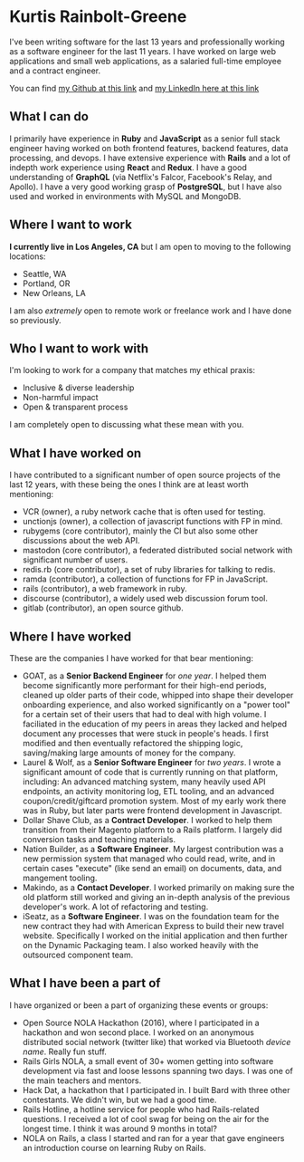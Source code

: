 # Kurtis Rainbolt-Greene

I've been writing software for the last 13 years and professionally working as a software engineer for the last 11 years. I have worked on large web applications and small web applications, as a salaried full-time employee and a contract engineer.

You can find [my Github at this link](https://github.com/krainboltgreene) and [my LinkedIn here at this link](https://www.linkedin.com/in/krainboltgreene)


## What I can do

I primarily have experience in **Ruby** and **JavaScript** as a senior full stack engineer having worked on both frontend features, backend features, data processing, and devops. I have extensive experience with **Rails** and a lot of indepth work experience using **React** and **Redux**. I have a good understanding of **GraphQL** (via Netflix's Falcor, Facebook's Relay, and Apollo). I have a very good working grasp of **PostgreSQL**, but I have also used and worked in environments with MySQL and MongoDB.


## Where I want to work

**I currently live in Los Angeles, CA** but I am open to moving to the following locations:

  - Seattle, WA
  - Portland, OR
  - New Orleans, LA

I am also *extremely* open to remote work or freelance work and I have done so previously.


## Who I want to work with

I'm looking to work for a company that matches my ethical praxis:

  - Inclusive & diverse leadership
  - Non-harmful impact
  - Open & transparent process

I am completely open to discussing what these mean with you.


## What I have worked on

I have contributed to a significant number of open source projects of the last 12 years, with these being the ones I think are at least worth mentioning:

  - VCR (owner), a ruby network cache that is often used for testing.
  - unctionjs (owner), a collection of javascript functions with FP in mind.
  - rubygems (core contributor), mainly the CI but also some other discussions about the web API.
  - mastodon (core contributor), a federated distributed social network with significant number of users.
  - redis.rb (core contributor), a set of ruby libraries for talking to redis.
  - ramda (contributor), a collection of functions for FP in JavaScript.
  - rails (contributor), a web framework in ruby.
  - discourse (contributor), a widely used web discussion forum tool.
  - gitlab (contributor), an open source github.


## Where I have worked

These are the companies I have worked for that bear mentioning:

  - GOAT, as a **Senior Backend Engineer** for *one year*. I helped them become significantly more performant for their high-end periods, cleaned up older parts of their code, whipped into shape their developer onboarding experience, and also worked significantly on a "power tool" for a certain set of their users that had to deal with high volume. I faciliated in the education of my peers in areas they lacked and helped document any processes that were stuck in people's heads. I first modified and then eventually refactored the shipping logic, saving/making large amounts of money for the company.
  - Laurel & Wolf, as a **Senior Software Engineer** for *two years*. I wrote a significant amount of code that is currently running on that platform, including: An advanced matching system, many heavily used API endpoints, an activity monitoring log, ETL tooling, and an advanced coupon/credit/giftcard promotion system. Most of my early work there was in Ruby, but later parts were frontend development in Javascript.
  - Dollar Shave Club, as a **Contract Developer**. I worked to help them transition from their Magento platform to a Rails platform. I largely did conversion tasks and teaching materials.
  - Nation Builder, as a **Software Engineer**. My largest contribution was a new permission system that managed who could read, write, and in certain cases "execute" (like send an email) on documents, data, and mangement tooling.
  - Makindo, as a **Contact Developer**. I worked primarily on making sure the old platform still worked and giving an in-depth analysis of the previous developer's work. A lot of refactoring and testing.
  - iSeatz, as a **Software Engineer**. I was on the foundation team for the new contract they had with American Express to build their new travel website. Specifically I worked on the initial application and then further on the Dynamic Packaging team. I also worked heavily with the outsourced component team.


## What I have been a part of

I have organized or been a part of organizing these events or groups:

  - Open Source NOLA Hackathon (2016), where I participated in a hackathon and won second place. I worked on an anonymous distributed social network (twitter like) that worked via Bluetooth *device name*. Really fun stuff.
  - Rails Girls NOLA, a small event of 30+ women getting into software development via fast and loose lessons spanning two days. I was one of the main teachers and mentors.
  - Hack Dat, a hackathon that I participated in. I built Bard with three other contestants. We didn't win, but we had a good time.
  - Rails Hotline, a hotline service for people who had Rails-related questions. I received a lot of cool swag for being on the air for the longest time. I think it was around 9 months in total?
  - NOLA on Rails, a class I started and ran for a year that gave engineers an introduction course on learning Ruby on Rails.
